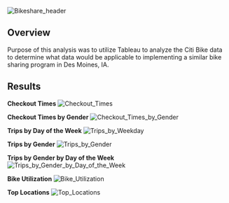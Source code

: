 ![Bikeshare_header](https://user-images.githubusercontent.com/88597956/147020003-d846550c-01d4-4cf8-9f7b-7a6a059e9b0f.png)



## Overview
Purpose of this analysis was to utilize Tableau to analyze the Citi Bike data to determine what data would be applicable to implementing a similar bike sharing program in Des Moines, IA.

## Results

**Checkout Times**
![Checkout_Times](https://user-images.githubusercontent.com/88597956/147417244-889cb763-e9f0-4064-91b6-1cfababafbf5.png)


**Checkout Times by Gender** 
![Checkout_Times_by_Gender](https://user-images.githubusercontent.com/88597956/147417257-1d131b33-e34a-4761-99bb-3062d1125b04.png)



**Trips by Day of the Week**
![Trips_by_Weekday](https://user-images.githubusercontent.com/88597956/147417265-47ae694e-3a1b-4119-8818-5ee7413f2380.png)


**Trips by Gender**
![Trips_by_Gender](https://user-images.githubusercontent.com/88597956/147417271-ae035fd8-f88f-46e5-9401-b2d35769e1c3.png)


**Trips by Gender by Day of the Week**
![Trips_by_Gender_by_Day_of_the_Week](https://user-images.githubusercontent.com/88597956/147417281-8368c278-327d-48bf-9cb0-5079e14111cb.png)


**Bike Utilization**
![Bike_Utilization](https://user-images.githubusercontent.com/88597956/147417290-b27f27cb-ec32-4f52-8f71-636015d3ae27.png)


**Top Locations**
![Top_Locations](https://user-images.githubusercontent.com/88597956/147417292-5958afe8-3f7e-415e-8b29-e11c67ac6a1c.png)
